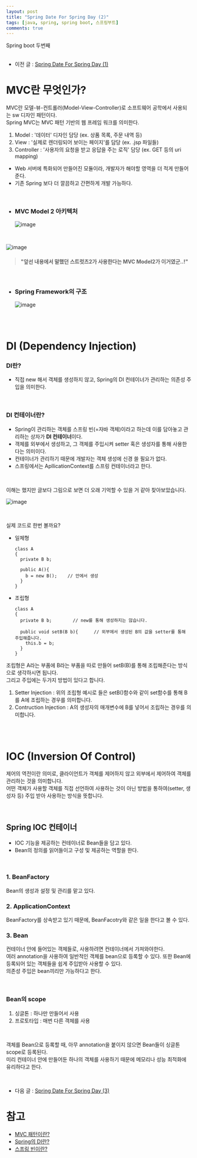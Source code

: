 ```yaml
---
layout: post
title: "Spring Date For Spring Day (2)"
tags: [java, spring, spring boot, 스프링부트]
comments: true
---
```


Spring boot 두번째<br>
<br>

- 이전 글 : [Spring Date For Spring Day (1)](https://bosl95.github.io/spring-date-for-spring-day/)

# MVC란 무엇인가?

MVC란 모델-뷰-컨트롤러(Model-View-Controller)로 소프트웨어 공학에서 사용되는 sw 디자인 패턴이다.<br>
Spring MVC는 MVC 패턴 기반의 웹 프레임 워크를 의미한다.

1. Model : '데이터' 디자인 담당 (ex. 상품 목록, 주문 내역 등)
2. View : '실제로 렌더링되어 보이는 페이지'를 담당 (ex. .jsp 파일들)
3. Controller : '사용자의 요청을 받고 응답을 주는 로직' 담당 (ex. GET 등의 uri mapping)

- Web 서버에 특화되어 만들어진 모듈이라, 개발자가 해야할 영역을 더 적게 만들어 준다.
- 기존 Spring 보다 더 깔끔하고 간편하게 개발 가능하다.

<br>

- ### MVC Model 2 아키텍처
  
    ![image](https://user-images.githubusercontent.com/34594339/98835530-e2d72b80-2483-11eb-9cb1-5bdb5b3aed50.png)

<br>

![image](https://user-images.githubusercontent.com/34594339/98836809-78bf8600-2485-11eb-80d2-78cef623dcf8.png)

> #### "앞선 내용에서 말했던 스트럿츠2가 사용한다는 MVC Model2가 이거였군..!"

<br>

- ### Spring Framework의 구조

    ![image](https://user-images.githubusercontent.com/34594339/98836965-b6241380-2485-11eb-8960-86ceaf9fedd6.png)

<br>
<br>

# DI (Dependency Injection)

### DI란?

- 직접 new 해서 객체를 생성하지 않고, Spring의 DI 컨테이너가 관리하는 의존성 주입을 의미한다.

<br>

### DI 컨테이너란?

- Spring이 관리하는 객체를 스프링 빈(=자바 객체)이라고 하는데 이를 담아놓고 관리하는 상자가 **DI 컨테이너**이다.
- 객체를 외부에서 생성하고, 그 객체를 주입시켜 setter 혹은 생성자를 통해 사용한다는 의미이다.
- 컨테이너가 관리하기 때문에 개발자는 객체 생성에 신경 쓸 필요가 없다.
- 스프링에서는 ApllicationContext를 스프링 컨테이너라고 한다.

<br>

이해는 했지만 글보다 그림으로 보면 더 오래 기억할 수 있을 거 같아 찾아보았습니다.<br>

  ![image](https://user-images.githubusercontent.com/34594339/98946037-b29c9500-2536-11eb-9d13-1c2e12bf287e.png)

<br>

실제 코드로 한번 볼까요?<br>

- 일체형

      class A
      {
        private B b;

        public A(){ 
          b = new B();    // 안에서 생성
        }
      }


- 조립형


      class A
      {
        private B b;        // new를 통해 생성하지는 않습니다.

        public void setB(B b){      // 외부에서 생성된 B의 값을 setter를 통해 주입해줍니다.
          this.b = b;
        }
      }


조립형은 A라는 부품에 B라는 부품을 따로 만들어 setB(B)를 통해 조립해준다는 방식으로 생각하시면 됩니다.<br>
그리고 주입에는 두가지 방법이 있다고 합니다.<br>

1. Setter Injection : 위의 조립형 예시로 들은 setB()함수와 같이 set함수를 통해 B를 A에 조립하는 경우를 의미합니다.
2. Contruction Injection : A의 생성자의 매개변수에 B를 넣어서 조립하는 경우를 의미합니다.

<br>
<br>

# IOC (Inversion Of Control)

제어의 역전이란 의미로, 클라이언트가 객체를 제어하지 않고 외부에서 제어하여 객체를 관리하는 것을 의미합니다.<br>
어떤 객체가 사용할 객체를 직접 선언하여 사용하는 것이 아닌 방법을 통하여(setter, 생성자 등) 주입 받아 사용하는 방식을 뜻합니다.<br>

<br>

## Spring IOC 컨테이너

- IOC 기능을 제공하는 컨테이너로 Bean들을 담고 있다.
- Bean의 정의를 읽어들이고 구성 및 제공하는 역할을 한다.

<br>

### 1. BeanFactory<br>

Bean의 생성과 설정 및 관리를 맡고 있다.<br>

### 2. ApplicationContext<br>

BeanFactory를 상속받고 있기 때문에, BeanFacotry와 같은 일을 한다고 볼 수 있다.<br>

### 3. Bean<br>

컨테이너 안에 들어있는 객체들로, 사용하려면 컨테이너에서 가져와야한다.<br>
여러 annotation을 사용하여 일반적인 객체를 bean으로 등록할 수 있다. 또한 Bean에 등록되어 있는 객체들을 쉽게 주입받아 사용할 수 있다.<br>
의존성 주입은 bean끼리만 가능하다고 한다.<br>

<br>

### Bean의 scope<br>

1. 싱글톤 : 하나만 만들어서 사용
2. 프로토타입 : 매번 다른 객체를 사용

<br>

객체를 Bean으로 등록할 때, 아무 annotation을 붙이지 않으면 Bean들이 싱글톤 scope로 등록된다.<br>
미리 컨테이너 안에 만들어둔 하나의 객체를 사용하기 때문에 메모리나 성능 최적화에 유리하다고 한다.<br>

<br>

- 다음 글 : [Spring Date For Spring Day (3)](https://bosl95.github.io/Spring-Date-For-Spring-Day-3/)

# 참고

- [MVC 패턴이란?](https://medium.com/@jang.wangsu/%EB%94%94%EC%9E%90%EC%9D%B8%ED%8C%A8%ED%84%B4-mvc-%ED%8C%A8%ED%84%B4%EC%9D%B4%EB%9E%80-1d74fac6e256)
- [Spring의 DI란?](https://velog.io/@monkeydugi/Spring-DI%EC%9D%98-%EB%8B%A4%ED%98%95%EC%84%B1)
- [스프링 빈이란?](https://endorphin0710.tistory.com/93)
